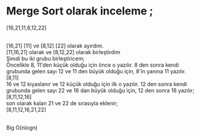 # Merge Sort olarak inceleme ;
[16,21,11,8,12,22] <br><br>
 
[16,21] [11]  ve  [8,12] [22] olarak ayırdım. <br>
[11,16,21] olarak ve   [8,12,22] olarak birleştirdim <br>
 Şimdi bu iki grubu birleştiricem; <br>
 Öncelikle 8, 11'den küçük olduğu  için önce o yazılır. 8 den sonra kendi grubunda gelen sayı 12 ve 11 den büyük olduğu için, 8'in yanına 11 yazılır. <br>
 [8,11] <br>
 16 ve 12 kıyaslanır ve 12 küçük olduğu için ilk o yazılır. 12 den sonra kendi grubunda gelen sayı 22 ve 16 dan büyük olduğu için, 12 den sonra 16 yazılır; <br>
 [8,11,12,16] <br>
 son olarak kalan 21 ve 22 de sırasıyla eklenir; <br>
 [8,11,12,16,21,22] <br><br>

 Big O(nlogn) <br>
